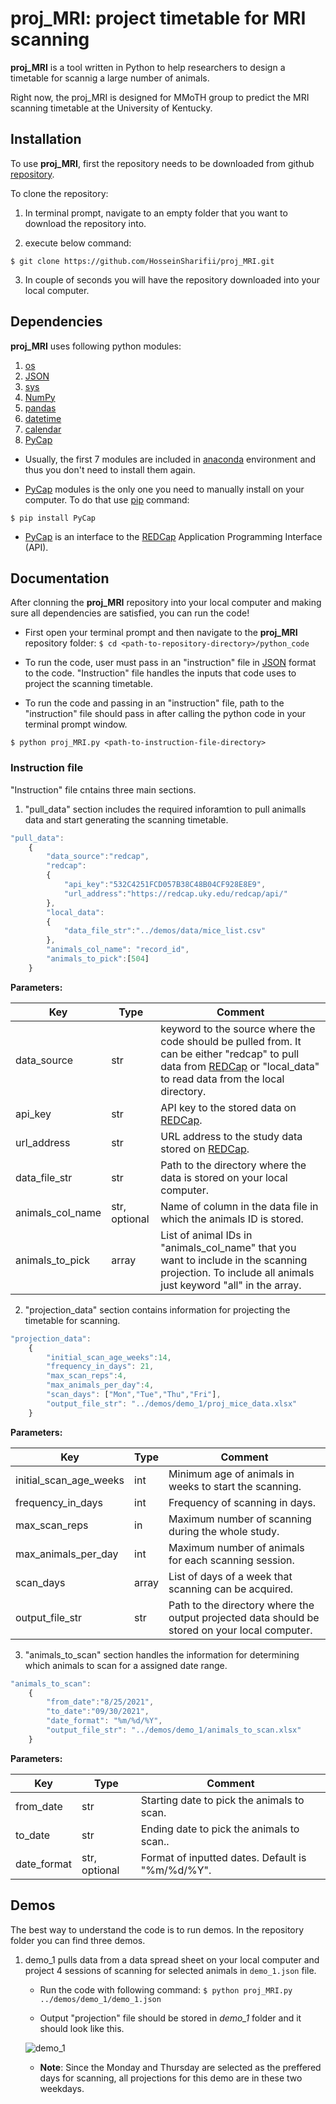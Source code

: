 # proj_MRI: project timetable for MRI scanning


**proj_MRI** is a tool written in Python to help researchers to design a timetable for scannig a large number of animals. 

Right now, the proj_MRI is designed for MMoTH group to predict the MRI scanning timetable at the University of Kentucky. 

## Installation
To use **proj_MRI**, first the repository needs to be downloaded from github [repository](https://github.com/HosseinSharifii/proj_MRI). 

To clone the repository:
1. In terminal prompt, navigate to an empty folder that you want to download the repository into. 

2. execute below command:

`$ git clone https://github.com/HosseinSharifii/proj_MRI.git`

3. In couple of seconds you will have the repository downloaded into your local computer. 

## Dependencies

**proj_MRI** uses following python modules:
1. [os](https://docs.python.org/3/library/os.html)
2. [JSON](https://docs.python.org/3/library/json.html)
3. [sys](https://docs.python.org/3/library/sys.html)
4. [NumPy](https://numpy.org/)
5. [pandas](https://pandas.pydata.org/)
6. [datetime](https://docs.python.org/3/library/datetime.html)
7. [calendar](https://docs.python.org/3/library/calendar.html)
8. [PyCap](https://pycap.readthedocs.io/en/latest/index.html)

- Usually, the first 7 modules are included in [anaconda](https://www.anaconda.com/) environment and thus you don't need to install them again. 

- [PyCap](https://pycap.readthedocs.io/en/latest/index.html) modules is the only one you need to manually install on your computer. To do that use [pip](https://pypi.org/project/pip/) command:

`$ pip install PyCap`

- [PyCap](https://pycap.readthedocs.io/en/latest/index.html) is an interface to the [REDCap](https://www.project-redcap.org/) Application Programming Interface (API).

## Documentation

After clonning the **proj_MRI** repository into your local computer and making sure all dependencies are satisfied, you can run the code!

- First open your terminal prompt and then navigate to the **proj_MRI** repository folder:
`$ cd <path-to-repository-directory>/python_code`

- To run the code, user must pass in an "instruction" file in [JSON](https://docs.python.org/3/library/json.html) format to the code. "Instruction" file handles the inputs that code uses to project the scanning timetable.

- To run the code and passing in an "instruction" file, path to the "instruction" file should pass in after calling the python code in your terminal prompt window. 

`$ python proj_MRI.py <path-to-instruction-file-directory>`

### Instruction file

"Instruction" file cntains three main sections. 

1. "pull_data" section includes the required inforamtion to pull animalls data and start generating the scanning timetable. 
````javascript
"pull_data":
    {
        "data_source":"redcap",
        "redcap":
        {
            "api_key":"532C4251FCD057B38C48B04CF928E8E9",
            "url_address":"https://redcap.uky.edu/redcap/api/"
        },
        "local_data":
        {
            "data_file_str":"../demos/data/mice_list.csv"
        },
        "animals_col_name": "record_id",
        "animals_to_pick":[504]
    }
````
**Parameters:**

| **Key** | **Type** | **Comment** |
| ------ | ------- | ---------- |
| data_source | str | keyword to the source where the code should be pulled from. It can be either "redcap" to pull data from [REDCap](https://www.project-redcap.org/) or "local_data" to read data from the local directory. |
| api_key | str | API key to the stored data on [REDCap](https://www.project-redcap.org/).|
| url_address | str | URL address to the study data stored on [REDCap](https://www.project-redcap.org/). |
| data_file_str | str | Path to the directory where the data is stored on your local computer. |
| animals_col_name | str, optional | Name of column in the data file in which the animals ID is stored.  |
| animals_to_pick | array | List of animal IDs in "animals_col_name" that you want to include in the scanning projection. To include all animals just keyword "all" in the array. |

2. "projection_data" section contains information for projecting the timetable for scanning. 

````javascript
"projection_data":
    {
        "initial_scan_age_weeks":14,
        "frequency_in_days": 21,
        "max_scan_reps":4,
        "max_animals_per_day":4,
        "scan_days": ["Mon","Tue","Thu","Fri"],
        "output_file_str": "../demos/demo_1/proj_mice_data.xlsx"
    }
````

**Parameters:**

| **Key** | **Type** | **Comment** |
| ------ | ------- | ---------- |
| initial_scan_age_weeks | int | Minimum age of animals in weeks to start the scanning. |
| frequency_in_days | int | Frequency of scanning in days.|
| max_scan_reps | in | Maximum number of scanning during the whole study. |
| max_animals_per_day | int | Maximum number of animals for each scanning session. |
| scan_days | array | List of days of a week that scanning can be acquired. |
| output_file_str | str | Path to the directory where the output projected data should be stored on your local computer. |

3. "animals_to_scan" section handles the information for determining which animals to scan for a assigned date range.
````javascript
"animals_to_scan":
    {
        "from_date":"8/25/2021",
        "to_date":"09/30/2021",
        "date_format": "%m/%d/%Y",
        "output_file_str": "../demos/demo_1/animals_to_scan.xlsx"
    } 
````
**Parameters:**

| **Key** | **Type** | **Comment** |
| ------ | ------- | ---------- |
| from_date | str | Starting date to pick the animals to scan. |
| to_date | str | Ending date to pick the animals to scan..|
| date_format | str, optional | Format of inputted dates. Default is "%m/%d/%Y". |

## Demos

The best way to understand the code is to run demos. 
In the repository folder you can find three demos.

1. demo_1 pulls data from a data spread sheet on your local computer and project 4 sessions of scanning for selected animals in `demo_1.json` file. 

    - Run the code with following command: `$ python proj_MRI.py ../demos/demo_1/demo_1.json`

    - Output "projection" file should be stored in *demo_1* folder and it should look like this. 
    
    ![demo_1]((docs/images/demo_1.PNG))

    - **Note**: Since the Monday and Thursday are selected as the preffered days for scanning, all projections for this demo are in these two weekdays. 

